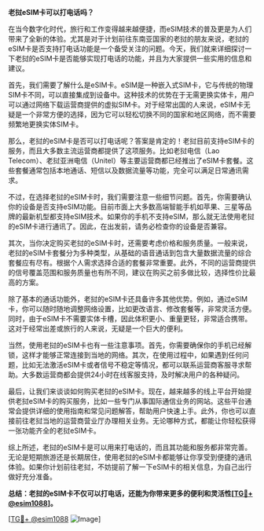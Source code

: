 **老挝eSIM卡可以打电话吗？**

在当今数字化时代，旅行和工作变得越来越便捷，而eSIM技术的普及更是为人们带来了全新的体验。尤其是对于计划前往东南亚国家的老挝的朋友来说，老挝的eSIM卡是否支持打电话功能是一个备受关注的问题。今天，我们就来详细探讨一下老挝的eSIM卡是否能够实现打电话的功能，并且为大家提供一些实用的信息和建议。

首先，我们需要了解什么是eSIM卡。eSIM是一种嵌入式SIM卡，它与传统的物理SIM卡不同，可以直接集成到设备中。这种技术的优势在于无需更换实体卡，用户可以通过网络下载运营商提供的虚拟SIM卡。对于经常出国的人来说，eSIM卡无疑是一个非常方便的选择，因为它可以轻松切换不同的国家和地区网络，而不需要频繁地更换实体SIM卡。

那么，老挝的eSIM卡是否可以打电话呢？答案是肯定的！老挝目前支持eSIM卡的服务，而且大多数主流运营商都提供了这项服务。比如老挝电信（Lao Telecom）、老挝亚洲电信（Unitel）等主要运营商都已经推出了eSIM卡套餐。这些套餐通常包括本地通话、短信以及数据流量等功能，完全可以满足日常通讯需求。

不过，在选择老挝的eSIM卡时，我们需要注意一些细节问题。首先，你需要确认你的设备是否支持eSIM功能。目前市面上大多数高端智能手机如苹果、三星等品牌的最新机型都支持eSIM技术。如果你的手机不支持eSIM，那么就无法使用老挝的eSIM卡进行通讯了。因此，在出发前，请务必检查你的设备是否兼容。

其次，当你决定购买老挝的eSIM卡时，还需要考虑价格和服务质量。一般来说，老挝的eSIM卡套餐分为多种类型，从基础的语音通话到包含大量数据流量的综合套餐应有尽有。根据个人需求选择合适的套餐非常重要。此外，不同的运营商提供的信号覆盖范围和服务质量也有所不同，建议在购买之前多做比较，选择性价比最高的方案。

除了基本的通话功能外，老挝的eSIM卡还具备许多其他优势。例如，通过eSIM卡，你可以随时随地调整网络设置，比如更改语言、修改套餐等，非常灵活方便。同时，由于eSIM卡不需要实体卡槽，因此体积更小、重量更轻，非常适合携带。这对于经常出差或旅行的人来说，无疑是一个巨大的便利。

当然，使用老挝的eSIM卡也有一些注意事项。首先，你需要确保你的手机已经解锁，这样才能够正常连接到当地的网络。其次，在使用过程中，如果遇到任何问题，比如无法激活eSIM卡或者信号不稳定等情况，都可以联系运营商客服寻求帮助。大多数运营商都会提供24小时在线客服支持，及时解决用户的各种疑问。

最后，让我们来谈谈如何购买老挝的eSIM卡。现在，越来越多的线上平台开始提供老挝eSIM卡的购买服务，比如一些专门从事国际通信业务的网站。这些平台通常会提供详细的使用指南和常见问题解答，帮助用户快速上手。此外，你也可以直接前往老挝当地的运营商营业厅办理相关业务。无论哪种方式，都能让你轻松获得一张功能齐全的老挝eSIM卡。

综上所述，老挝的eSIM卡是可以用来打电话的，而且其功能和服务都非常完善。无论是短期旅游还是长期居住，使用老挝的eSIM卡都能够让你享受到便捷的通讯体验。如果你计划前往老挝，不妨提前了解一下eSIM卡的相关信息，为自己出行做好充分准备。

**总结：老挝的eSIM卡不仅可以打电话，还能为你带来更多的便利和灵活性[[TG💪+ @esim1088](https://t.me/s/esim1088)]。**

[[TG💪+ @esim1088](https://t.me/s/esim1088) ![Image](https://i.postimg.cc/4NQfJmqS/Snipaste-2025-05-13-00-14-12.png)]